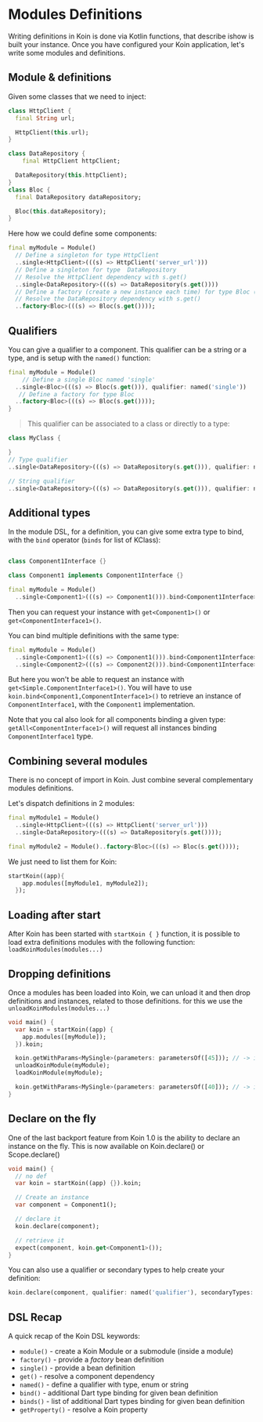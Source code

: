 # Modules Definitions

Writing definitions in Koin is done via Kotlin functions, that describe ishow is built your instance. Once you have configured your Koin application, let's write some modules and definitions.

## Module & definitions

Given some classes that we need to inject:

```dart
class HttpClient {
  final String url;

  HttpClient(this.url);
}

class DataRepository {
    final HttpClient httpClient;

  DataRepository(this.httpClient);
}
class Bloc {
  final DataRepository dataRepository;

  Bloc(this.dataRepository);
}
```

Here how we could define some components:


```dart
final myModule = Module()
  // Define a singleton for type HttpClient
  ..single<HttpClient>(((s) => HttpClient('server_url')))
  // Define a singleton for type  DataRepository
  // Resolve the HttpClient dependency with s.get()
  ..single<DataRepository>(((s) => DataRepository(s.get())))
  // Define a factory (create a new instance each time) for type Bloc (infered parameter in <>)
  // Resolve the DataRepository dependency with s.get()
  ..factory<Bloc>(((s) => Bloc(s.get())));
```

## Qualifiers

You can give a qualifier to a component. This qualifier can be a string or a type, and is setup with the `named()` function:

```dart
final myModule = Module()
    // Define a single Bloc named 'single'
  ..single<Bloc>(((s) => Bloc(s.get())), qualifier: named('single'))
   // Define a factory for type Bloc
  ..factory<Bloc>(((s) => Bloc(s.get())));
}
```



> This qualifier can be associated to a class or directly to a type:


```dart
class MyClass {

}
// Type qualifier
..single<DataRepository>(((s) => DataRepository(s.get())), qualifier: named<MyClass>())

// String qualifier
..single<DataRepository>(((s) => DataRepository(s.get())), qualifier: named('single'))
```

## Additional types

In the module DSL, for a definition, you can give some extra type to bind, with the `bind` operator (`binds` for list of KClass):

```dart

class Component1Interface {}

class Component1 implements Component1Interface {}

final myModule = Module()
  ..single<Component1>(((s) => Component1())).bind<Component1Interface>();
```

Then you can request your instance with `get<Component1>()` or `get<ComponentInterface1>()`.

You can bind multiple definitions with the same type:

```dart
final myModule = Module()
  ..single<Component1>(((s) => Component1())).bind<Component1Interface>()
  ..single<Component2>(((s) => Component2())).bind<Component1Interface>();
```

But here you won't be able to request an instance with `get<Simple.ComponentInterface1>()`. You will have to use `koin.bind<Component1,ComponentInterface1>()` to retrieve an instance of `ComponentInterface1`, with the `Component1` implementation.

Note that you cal also look for all components binding a given type: `getAll<ComponentInterface1>()` will request all instances binding `ComponentInterface1` type.


## Combining several modules

There is no concept of import in Koin. Just combine several complementary modules definitions.

Let's dispatch definitions in 2 modules:

```dart
final myModule1 = Module()
  ..single<HttpClient>(((s) => HttpClient('server_url')))
  ..single<DataRepository>(((s) => DataRepository(s.get())));

final myModule2 = Module()..factory<Bloc>(((s) => Bloc(s.get())));
```

We just need to list them for Koin:

```dart
startKoin((app){
    app.modules([myModule1, myModule2]);
  });
```

## Loading after start

After Koin has been started with `startKoin { }` function, it is possible to load extra definitions modules with the following function: `loadKoinModules(modules...)`

## Dropping definitions

Once a modules has been loaded into Koin, we can unload it and then drop definitions and instances, related to those definitions. for this we use the `unloadKoinModules(modules...)`

```dart
void main() {
  var koin = startKoin((app) {
    app.modules([myModule]);
  }).koin;

  koin.getWithParams<MySingle>(parameters: parametersOf([45])); // -> id is 45
  unloadKoinModule(myModule);
  loadKoinModule(myModule);

  koin.getWithParams<MySingle>(parameters: parametersOf([40])); // -> id is 40
}
```

## Declare on the fly

One of the last backport feature from Koin 1.0 is the ability to declare an instance on the fly. This is now available on Koin.declare() or Scope.declare()

```dart
void main() {
  // no def
  var koin = startKoin((app) {}).koin;

  // Create an instance
  var component = Component1();

  // declare it
  koin.declare(component);

  // retrieve it
  expect(component, koin.get<Component1>());
}
```


You can also use a qualifier or secondary types to help create your definition:

```dart
koin.declare(component, qualifier: named('qualifier'), secondaryTypes: []);
```

## DSL Recap

A quick recap of the Koin DSL keywords:

* `module()` - create a Koin Module or a submodule (inside a module)
* `factory()` - provide a *factory* bean definition
* `single()` - provide a bean definition
* `get()` - resolve a component dependency
* `named()` - define a qualifier with type, enum or string
* `bind()` - additional Dart type binding for given bean definition
* `binds()` - list of additional Dart types binding for given bean definition
* `getProperty()` - resolve a Koin property

